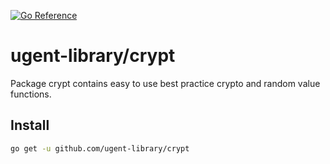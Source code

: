 [![Go Reference](https://pkg.go.dev/badge/github.com/ugent-library/crypt.svg)](https://pkg.go.dev/github.com/ugent-library/crypt)

# ugent-library/crypt

Package crypt contains easy to use best practice crypto and random value functions.

## Install

```sh
go get -u github.com/ugent-library/crypt
```
